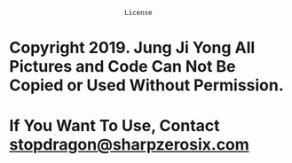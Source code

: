                                  License
# Copyright 2019. Jung Ji Yong All Pictures and Code Can Not Be Copied or Used Without Permission.
# If You Want To Use, Contact stopdragon@sharpzerosix.com